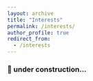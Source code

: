 ```yaml
---
layout: archive
title: "Interests"
permalink: /interests/
author_profile: true
redirect_from:
  - /interests
---
```



### 🚧 under construction...
